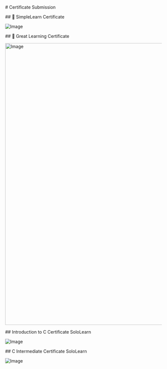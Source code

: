 \# Certificate Submission



\## 📄 SimpleLearn Certificate

![Image](https://github.com/user-attachments/assets/3a3e3f26-fd04-456d-baf2-a6d6f3786259)



\## 📄 Great Learning Certificate

<img width="1919" height="904" alt="Image" src="https://github.com/user-attachments/assets/48a658fb-19c0-438c-b894-635144b7a48e" />


\## Introduction to C Certificate SoloLearn

![Image](https://github.com/user-attachments/assets/c3baddc0-d3a3-4240-bacd-e478e1e0ab79)


\## C Intermediate Certificate SoloLearn

![Image](https://github.com/user-attachments/assets/8b6d5ed6-ea1c-42b3-b1c6-7025f878570e)


